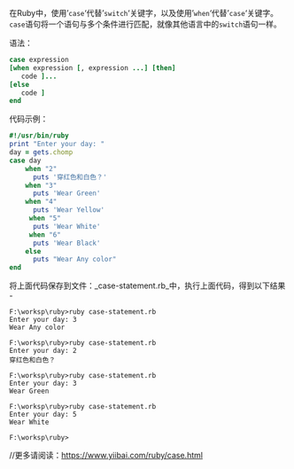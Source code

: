 
在Ruby中，使用’`case`‘代替’`switch`‘关键字，以及使用’`when`‘代替’`case`‘关键字。 `case`语句将一个语句与多个条件进行匹配，就像其他语言中的`switch`语句一样。

语法：

```ruby
case expression  
[when expression [, expression ...] [then]  
   code ]...  
[else  
   code ]  
end
```

代码示例：

```ruby
#!/usr/bin/ruby   
print "Enter your day: "   
day = gets.chomp   
case day   
    when "2"   
      puts '穿红色和白色？'   
    when "3"   
      puts 'Wear Green'   
    when "4"   
      puts 'Wear Yellow'   
     when "5"   
      puts 'Wear White'   
     when "6"   
      puts 'Wear Black'   
    else   
      puts "Wear Any color"   
end
```

将上面代码保存到文件：_case-statement.rb_中，执行上面代码，得到以下结果 -

```shell
F:\worksp\ruby>ruby case-statement.rb
Enter your day: 3
Wear Any color

F:\worksp\ruby>ruby case-statement.rb
Enter your day: 2
穿红色和白色？

F:\worksp\ruby>ruby case-statement.rb
Enter your day: 3
Wear Green

F:\worksp\ruby>ruby case-statement.rb
Enter your day: 5
Wear White

F:\worksp\ruby>
```

//更多请阅读：https://www.yiibai.com/ruby/case.html


